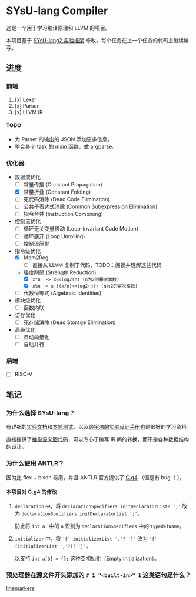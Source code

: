 # SYsU-lang Compiler

这是一个用于学习编译原理和 LLVM 的项目。

本项目基于 [SYsU-lang2 实验框架](https://github.com/arcsysu/SYsU-lang2) 修改，每个任务在上一个任务的代码上继续编写。

## 进度

### 前端

1. [x] Lexer
2. [x] Parser
3. [x] LLVM IR

#### TODO

* 为 Parser 的输出的 JSON 添加更多信息。
* 整合各个 task 的 main 函数，做 argparse。

### 优化器

* 数据流优化
  * [ ] 常量传播 (Constant Propagation)
  * [x] 常量折叠 (Constant Folding)
  * [ ] 死代码消除 (Dead Code Elimination)
  * [ ] 公共子表达式消除 (Common Subexpression Elimination)
  * [ ] 指令合并 (Instruction Combining)
* 控制流优化
  * [ ] 循环无关变量移动 (Loop-invariant Code Motion)
  * [ ] 循环展开 (Loop Unrolling)
  * [ ] 控制流简化
* 指令级优化
  * [x] Mem2Reg
    * [ ] 直接从 LLVM 复制了代码，TODO：阅读并理解这些代码
  * 强度削弱 (Strength Reduction)
    * [x] `x*n  -> x<<log2(n) (n为2的幂次常数)`
    * [x] `x%n -> x-((x/n)<<log2(n)) (n为2的幂次常数)`
  * [ ] 代数恒等式 (Algebraic Identities)
* 模块级优化
  * [ ] 函数内联
* 访存优化
  * [ ] 死存储消除 (Dead Storage Elimination)
* 高级优化
  * [ ] 自动向量化
  * [ ] 自动并行

### 后端

* [ ] RISC-V

## 笔记

### 为什么选择 SYsU-lang？

有详细的[实验文档](https://arcsysu.github.io/SYsU-lang2/)和[本地测试](https://github.com/arcsysu/SYsU-lang2/tree/master/test)，以及[顾宇浩的实验设计手册](https://github.com/arcsysu/SYsU-lang2/tree/master/docs/gyh-manual)也是很好的学习资料。

直接提供了[抽象语义图代码](https://github.com/arcsysu/SYsU-lang2/tree/master/task/2/common)，可以专心于编写 IR 间的转换，而不是各种数据结构的设计。

### 为什么使用 ANTLR？

因为比 flex + bison 易用，并且 ANTLR 官方提供了 [C.g4](https://github.com/antlr/grammars-v4/blob/master/c/C.g4) （但是有 bug ！）。

#### 本项目对 C.g4 的修改

1. `declaration` 中，将 `declarationSpecifiers initDeclaratorList? ';'` 改为 `declarationSpecifiers initDeclaratorList ';'`。
    
    防止将 `int a;` 中的 `a` 识别为 `declarationSpecifiers` 中的 `typedefName`。

2. `initializer` 中，将 `'{' initializerList ','? '}'` 改为 `'{' (initializerList ','?)? '}'`。
    
    以支持 `int a[3] = {};` 这种空初始化（Empty initialization）。

### 预处理器在源文件开头添加的 `# 1 "<built-in>" 1` 这类语句是什么？

[linemarkers](https://gcc.gnu.org/onlinedocs/cpp/Preprocessor-Output.html)
